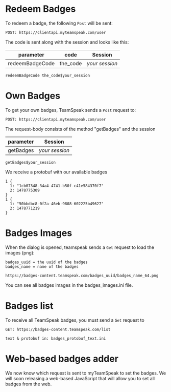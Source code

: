 # Redeem Badges
To redeem a badge, the following `Post` will be sent:
```
POST: https://clientapi.myteamspeak.com/user
```
The code is sent along with the session and looks like this:  

| parameter | code  | Session |
| ------------- | ------------- | ------------- |
| redeemBadgeCode | the_code | *your session*  |
```
redeemBadgeCode the_code$your_session
```

# Own Badges
To get your own badges, TeamSpeak sends a `Post` request to:
```
POST: https://clientapi.myteamspeak.com/user
```
The request-body consists of the method "getBadges" and the session

| parameter   | Session |
| ------------- | ------------- |
| getBadges | *your session*  |
```
getBadges$your_session
```
We receive a protobuf with our available badges
```
1 {
  1: "1cb07348-34a4-4741-b50f-c41e584370f7"
  2: 1478775309
}
1 {
  1: "50bbdbc8-0f2a-46eb-9808-602225b49627"
  2: 1478771219
}
```

# Badges Images
When the dialog is opened, teamspeak sends a `Get` request to load the images (png):  
```
badges_uuid = the uuid of the badges  
badges_name = name of the badges
```
```
https://badges-content.teamspeak.com/badges_uuid/badges_name_64.png
```
You can see all badges images in the badges_images.ini file.

# Badges list
To receive all TeamSpeak badges, you must send a `Get` request to      
```
GET: https://badges-content.teamspeak.com/list
```
`text & protobuf in: badges_protobuf_text.ini`

# Web-based badges adder
We now know which request is sent to myTeamSpeak to set the badges. We will soon releasing a web-based JavaScript that will allow you to set all badges from the web.
